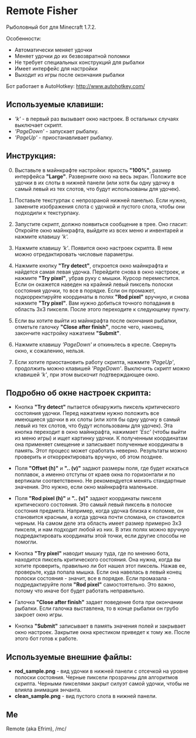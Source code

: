 # Remote Fisher
Рыболовный бот для Minecraft 1.7.2.

Особенности:
- Автоматически меняет удочки
- Меняет удочки до их безвозвратной поломки
- Не требует специальных конструкций для рыбалки
- Имеет интерфейс для настройки
- Выходит из игры после окончания рыбалки

Бот работает в AutoHotkey: http://www.autohotkey.com/

## Используемые клавиши:
- *'k'* - в первый раз вызывает окно настроек. В остальных случаях выключает скрипт.
- *'PageDown'* - запускает рыбалку.
- *'PageUp'* - приостанавливает рыбалку.

## Инструкция:

0. Выставьте в майнкрафте настройки: яркость **"100%"**, размер интерфейса **"Large"**. Разверните окно на весь экран. Положите все удочки в их слоты в нижней панели (или хотя бы одну удочку в самый левый из тех слотов, что будут использованы для удочек).

1. Поставьте текстурпак с непрозраной нижней панелью.
Если нужно, замените изображения слота с удочкой и пустого слота, чтобы они подходили к текстурпаку.

2. Запустите скрипт, должно появиться сообщение в трее.
Оно гласит:
	Откройте окно майнкрафта, выйдите из всех меню и инвентарей и нажмите клавишу *'k'.*

3. Нажмите клавишу *'k'*. Появится окно настроек скрипта. В нем можно отредактировать числовые параметры.

4. Нажмите кнопку **"Try detect"**, откроется окно майнкрафта и найдется самая левая удочка. Перейдите снова в окно настроек, и нажмите **"Try pixel"**, убрав руку с мышки. Курсор переместится. Если он окажется наведен на крайний левый пиксель полоски состояния удочки, то все в порядке. Если он промажет, подкорректируйте координаты в полях **"Rod pixel"** вручную, и снова нажмите **"Try pixel"**. Вам нужно добиться точного попадания в область 3х3 пикселя. После этого переходите к следующему пункту.

5. Если вы хотите выйти из майнкрафта после окончания рыбалки, отметьте галочку **"Close after finish"**, после чего, наконец, закончите настройку нажатием **"Submit"**.
	
6. Нажмите клавишу *'PageDown'* и откиньтесь в кресле. Свернуть окно, к сожалению, нельзя.

7. Если хотите приостановить работу скрипта, нажмите *'PageUp'*, продолжить можно клавишей *'PageDown'*. Выключить скрипт можно клавишей *'k'*, при этом выскочит подтверждающее окно.

## Подробно об окне настроек скрипта:

- Кнопка **"Try detect"** пытается обнаружить пиксель критического состояния удочки. Перед нажатием нужно положить все имеющиеся удочки в их слоты (или хотя бы одну удочку в самый левый из тех слотов, что будут использованы для удочек).
Эта кнопка переходит в окно майнкрафта, нажимает *'Esc'* (чтобы выйти из меню игры) и ищет картинку удочки. К полученным координатам она применяет смещение и записывает полученные координаты в память.
Этот процесс может сработать неверно. Результаты можно проверить и откорректировать вручную, об этом позднее.

- Поля **"Offset (h)"** и **".. (v)"** задают размеры поля, где будет искаться поплавок, а именно отступы от краев окна по горизонтали и по вертикали соответственно. Не рекомендуется менять стандартные значения. Это нужно, если окно майнкрафта маленькое.

- Поля **"Rod pixel (h)"** и  **".. (v)"** задают координаты пикселя критического состояния. Это самый левый пиксель в полоске состония предмета. Например, когда удочка близка к поломке, он становится красным, а когда удочка почти сломана, он становится черным. На самом деле эта область имеет размер примерно 3х3 пикселя, и нам подходит любой из них.
В этих полях можно вручную подредактировать координаты этой точки, если другие способы не помогли.

- Кнопка **"Try pixel"** наводит мышку туда, где по мнению бота, находится пиксель критического состояния. Она нужна, когда вы хотите проверить, правильно ли бот нашел этот пиксель. Нажав ее, проверьте, куда попала мышка. Если она навелась в левый конец полоски состояния - значит, все в порядке. Если промазала - подредактируйте поля **"Rod pixel"** самостоятельно. Это важно, потому что иначе бот будет работать неправильно.

- Галочка **"Close after finish"** задает поведение бота при окончании рыбалки. Если галочка выставлена, то в конце рыбалки он грубо закроет окно игры.

- Кнопка **"Submit"** записывает в память значения полей и закрывает окно настроек. Закрытие окна крестиком приведет к тому же. После этого бот готов к работе.

## Используемые внешние файлы: 
- **rod_sample.png** - вид удочки в нижней панели с отсечкой на уровне полоски состояния. Черные пиксели прозрачны для алгоритмов скрипта. Черными пикселями закрыт силуэт самой удочки, чтобы не влияла анимация энчанта.
- **clean_sample.png** - вид пустого слота в нижней панели.

##  Me
Remote (aka Efrim), /mc/
